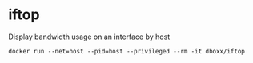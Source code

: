 # iftop
Display bandwidth usage on an interface by host

```
docker run --net=host --pid=host --privileged --rm -it dboxx/iftop
```

